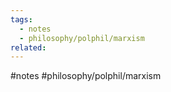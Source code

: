 ```yaml
---
tags:
  - notes
  - philosophy/polphil/marxism
related:
---
```

#notes  #philosophy/polphil/marxism 
